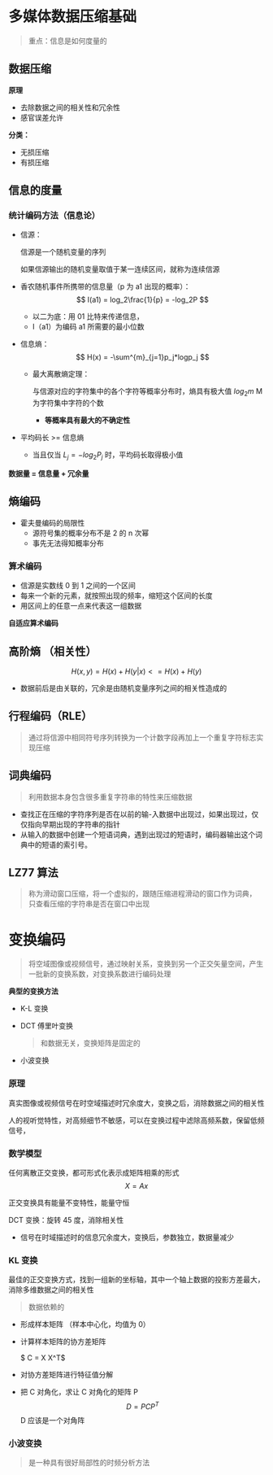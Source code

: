 # 多媒体数据压缩基础

> 重点：信息是如何度量的

## 数据压缩

**原理**

- 去除数据之间的相关性和冗余性
- 感官误差允许

**分类：**

- 无损压缩
- 有损压缩

## 信息的度量

### 统计编码方法（信息论）

- 信源：

  信源是一个随机变量的序列

  如果信源输出的随机变量取值于某一连续区间，就称为连续信源

- 香农随机事件所携带的信息量（p 为 a1 出现的概率）：
  $$
  I(a1) = log_2\frac{1}{p} = -log_2P
  $$

  - 以二为底：用 01 比特来传递信息，
  - I（a1）为编码 a1 所需要的最小位数

- 信息熵：
  $$
  H(x) = -\sum^{m}_{j=1}p_j*logp_j
  $$

  - 最大离散熵定理：

    与信源对应的字符集中的各个字符等概率分布时，熵具有极大值 $log_2m$ M 为字符集中字符的个数

    - **等概率具有最大的不确定性**

- 平均码长 >= 信息熵

  - 当且仅当 $L_j = -log_2P_j$ 时，平均码长取得极小值

**数据量 = 信息量 + 冗余量**

## 熵编码

- 霍夫曼编码的局限性
  - 源符号集的概率分布不是 2 的 n 次幂
  - 事先无法得知概率分布

### 算术编码

- 信源是实数线 0 到 1 之间的一个区间
- 每来一个新的元素，就按照出现的频率，缩短这个区间的长度
- 用区间上的任意一点来代表这一组数据

**自适应算术编码**



## 高阶熵 （相关性）

$$
H(x,y) = H(x) + H(y|x) <= H(x)+ H(y)
$$

- 数据前后是由关联的，冗余是由随机变量序列之间的相关性造成的



## 行程编码（RLE）

> 通过将信源中相同符号序列转换为一个计数字段再加上一个重复字符标志实现压缩

## 词典编码

> 利用数据本身包含很多重复字符串的特性来压缩数据

- 查找正在压缩的字符序列是否在以前的输-入数据中出现过，如果出现过，仅仅指向早期出现的字符串的指针
- 从输入的数据中创建一个短语词典，遇到出现过的短语时，编码器输出这个词典中的短语的索引号。

## LZ77 算法

> 称为滑动窗口压缩，将一个虚拟的，跟随压缩进程滑动的窗口作为词典， 只查看压缩的字符串是否在窗口中出现



# 变换编码

> 将空域图像或视频信号，通过映射关系，变换到另一个正交矢量空间，产生一批新的变换系数，对变换系数进行编码处理

**典型的变换方法**

- K-L 变换

- DCT 傅里叶变换 

  > 和数据无关，变换矩阵是固定的

- 小波变换



### 原理

真实图像或视频信号在时空域描述时冗余度大，变换之后，消除数据之间的相关性

人的视听觉特性，对高频细节不敏感，可以在变换过程中滤除高频系数，保留低频信号，

### 数学模型

任何离散正交变换，都可形式化表示成矩阵相乘的形式
$$
X = Ax
$$


正交变换具有能量不变特性，能量守恒

DCT 变换：旋转 45 度，消除相关性

- 信号在时域描述时的信息冗余度大，变换后，参数独立，数据量减少



### KL 变换

最佳的正交变换方式，找到一组新的坐标轴，其中一个轴上数据的投影方差最大，消除多维数据之间的相关性

> 数据依赖的

- 形成样本矩阵 （样本中心化，均值为 0）

- 计算样本矩阵的协方差矩阵

  $ C = X X^T$

- 对协方差矩阵进行特征值分解

- 把 C 对角化，求让 C 对角化的矩阵 P
  $$
  D = PCP^T
  $$
  D 应该是一个对角阵

### 小波变换

> 是一种具有很好局部性的时频分析方法

